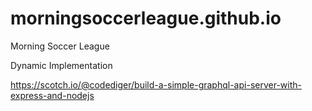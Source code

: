 # morningsoccerleague.github.io
Morning Soccer League

Dynamic Implementation

https://scotch.io/@codediger/build-a-simple-graphql-api-server-with-express-and-nodejs

